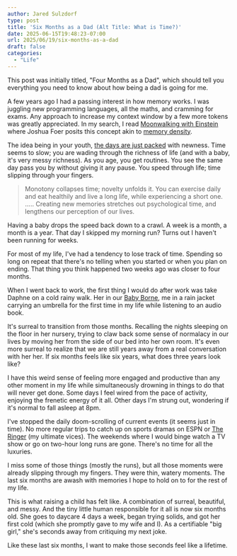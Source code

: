 ```yaml
---
author: Jared Sulzdorf
type: post
title: 'Six Months as a Dad (Alt Title: What is Time?)'
date: 2025-06-15T19:48:23-07:00
url: 2025/06/19/six-months-as-a-dad
draft: false
categories: 
  - "Life"
---
```


This post was initially titled, "Four Months as a Dad", which should tell you everything you need to know about how being a dad is going for me.

A few years ago I had a passing interest in how memory works. I was juggling new programming languages, all the maths, and cramming for exams. Any approach to increase my context window by a few more tokens was greatly appreciated. In my search, I read [Moonwalking with Einstein](https://www.goodreads.com/book/show/6346975-moonwalking-with-einstein) where Joshua Foer posits this concept akin to [memory density](https://time.com/archive/6911440/book-excerpt-joshua-foers-moonwalking-with-einstein/).

The idea being in your youth, [the days are just packed](https://www.goodreads.com/book/show/24818.The_Days_Are_Just_Packed) with newness. Time seems to slow; you are wading through the richness of life (and with a baby, it's very messy richness). As you age, you get routines. You see the same day pass you by without giving it any pause. You speed through life; time slipping through your fingers.

<!--more-->

> Monotony collapses time; novelty unfolds it. You can exercise daily and eat healthily and live a long life, while experiencing a short one. ..... Creating new memories stretches out psychological time, and lengthens our perception of our lives.

Having a baby drops the speed back down to a crawl. A week is a month, a month is a year. That day I skipped my morning run? Turns out I haven't been running for weeks. 

For most of my life, I've had a tendency to lose track of time. Spending so long on repeat that there's no telling when you started or when you plan on ending. That thing you think happened two weeks ago was closer to four months. 

When I went back to work, the first thing I would do after work was take Daphne on a cold rainy walk. Her in our [Baby Borne](https://www.babybjorn.com/), me in a rain jacket carrying an umbrella for the first time in my life while listening to an audio book. 

It's surreal to transition from those months. Recalling the nights sleeping on the floor in her nursery, trying to claw back some sense of normalacy in our lives by moving her from the side of our bed into her own room. It's even more surreal to realize that we are still years away from a real conversation with her her. If six months feels like six years, what does three years look like?

I have this weird sense of feeling more engaged and productive than any other moment in my life while simultaneously drowning in things to do that will never get done. Some days I feel wired from the pace of activity, enjoying the frenetic energy of it all. Other days I'm strung out, wondering if it's normal to fall asleep at 8pm. 

I've stopped the daily doom-scrolling of current events (it seems just in time). No more regular trips to catch up on sports dramas on ESPN or [The Ringer](https://www.theringer.com/) (my ultimate vices). The weekends where I would binge watch a TV show or go on two-hour long runs are gone. There's no time for all the luxuries.

I miss some of those things (mostly the runs), but all those moments were already slipping through my fingers. They were thin, watery moments. The last six months are awash with memories I hope to hold on to for the rest of my life. 

This is what raising a child has felt like. A combination of surreal, beautiful, and messy. And the tiny little human responsible for it all is now six months old. She goes to daycare 4 days a week, began trying solids, and got her first cold (which she promptly gave to my wife and I). As a certifiable "big girl," she's seconds away from critiquing my next joke. 

Like these last six months, I want to make those seconds feel like a lifetime. 